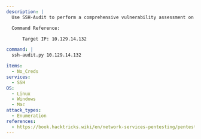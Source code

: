 ```yaml
---
description: |
  Use SSH-Audit to perform a comprehensive vulnerability assessment on the target SSH service. This tool enumerates SSH authentication methods, checks for weak credentials, gathers SSH host keys, assesses supported algorithms, and identifies potential vulnerabilities or misconfigurations.

  Command Reference:

      Target IP: 10.129.14.132

command: |
  ssh-audit.py 10.129.14.132

items:
  - No_Creds
services:
  - SSH
OS:
  - Linux
  - Windows
  - Mac
attack_types:
  - Enumeration
references:
  - https://book.hacktricks.wiki/en/network-services-pentesting/pentesting-ssh.html
---
```

